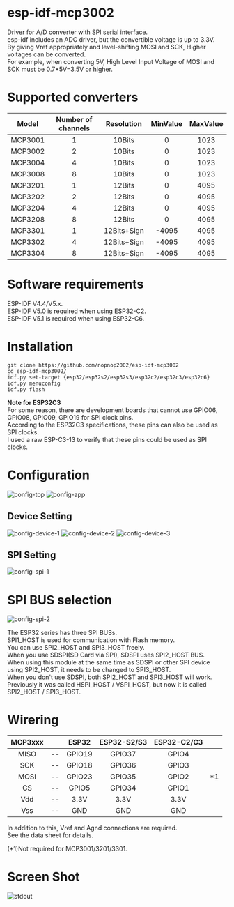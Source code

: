 # esp-idf-mcp3002
Driver for A/D converter with SPI serial interface.   
esp-idf includes an ADC driver, but the convertible voltage is up to 3.3V.   
By giving Vref appropriately and level-shifting MOSI and SCK, Higher voltages can be converted.   
For example, when converting 5V, High Level Input Voltage of MOSI and SCK must be 0.7*5V=3.5V or higher.

# Supported converters
|Model|Number of channels|Resolution|MinValue|MaxValue|
|:-:|:-:|:-:|:-:|:-:|
|MCP3001|1|10Bits|0|1023|
|MCP3002|2|10Bits|0|1023|
|MCP3004|4|10Bits|0|1023|
|MCP3008|8|10Bits|0|1023|
|MCP3201|1|12Bits|0|4095|
|MCP3202|2|12Bits|0|4095|
|MCP3204|4|12Bits|0|4095|
|MCP3208|8|12Bits|0|4095|
|MCP3301|1|12Bits+Sign|-4095|4095|
|MCP3302|4|12Bits+Sign|-4095|4095|
|MCP3304|8|12Bits+Sign|-4095|4095|

# Software requirements
ESP-IDF V4.4/V5.x.   
ESP-IDF V5.0 is required when using ESP32-C2.   
ESP-IDF V5.1 is required when using ESP32-C6.   


# Installation
```Shell
git clone https://github.com/nopnop2002/esp-idf-mcp3002
cd esp-idf-mcp3002/
idf.py set-target {esp32/esp32s2/esp32s3/esp32c2/esp32c3/esp32c6}
idf.py menuconfig
idf.py flash
```

__Note for ESP32C3__   
For some reason, there are development boards that cannot use GPIO06, GPIO08, GPIO09, GPIO19 for SPI clock pins.   
According to the ESP32C3 specifications, these pins can also be used as SPI clocks.   
I used a raw ESP-C3-13 to verify that these pins could be used as SPI clocks.   

# Configuration   

![config-top](https://user-images.githubusercontent.com/6020549/157990108-4b4dafde-4c32-45e6-92b1-32eb39b94d58.jpg)
![config-app](https://user-images.githubusercontent.com/6020549/157990185-fa6beb49-a6fb-471b-87e5-41394b045868.jpg)

## Device Setting
![config-device-1](https://user-images.githubusercontent.com/6020549/157990203-d91e19fd-5f5b-43a5-b39a-9d5c3774a6b0.jpg)
![config-device-2](https://user-images.githubusercontent.com/6020549/157990205-3479fcd0-c476-404f-9422-e78ddced1e45.jpg)
![config-device-3](https://user-images.githubusercontent.com/6020549/157990689-2a7484ce-88ae-4e4f-9bc2-46b32973fb16.jpg)

## SPI Setting
![config-spi-1](https://user-images.githubusercontent.com/6020549/211113887-027f8ec0-74c8-4427-b5ab-c59a4997b24a.jpg)

# SPI BUS selection   
![config-spi-2](https://user-images.githubusercontent.com/6020549/211113850-35a5a9a4-1dc1-460b-98da-5ca63e4ef558.jpg)

The ESP32 series has three SPI BUSs.   
SPI1_HOST is used for communication with Flash memory.   
You can use SPI2_HOST and SPI3_HOST freely.   
When you use SDSPI(SD Card via SPI), SDSPI uses SPI2_HOST BUS.   
When using this module at the same time as SDSPI or other SPI device using SPI2_HOST, it needs to be changed to SPI3_HOST.   
When you don't use SDSPI, both SPI2_HOST and SPI3_HOST will work.   
Previously it was called HSPI_HOST / VSPI_HOST, but now it is called SPI2_HOST / SPI3_HOST.   


# Wirering
|MCP3xxx||ESP32|ESP32-S2/S3|ESP32-C2/C3||
|:-:|:-:|:-:|:-:|:-:|:-:|
|MISO|--|GPIO19|GPIO37|GPIO4||
|SCK|--|GPIO18|GPIO36|GPIO3||
|MOSI|--|GPIO23|GPIO35|GPIO2|*1|
|CS|--|GPIO5|GPIO34|GPIO1||
|Vdd|--|3.3V|3.3V|3.3V||
|Vss|--|GND|GND|GND||

In addition to this, Vref and Agnd connections are required.   
See the data sheet for details.   

(*1)Not required for MCP3001/3201/3301.   


# Screen Shot
![stdout](https://user-images.githubusercontent.com/6020549/157990842-77d6ee7c-c518-4d1d-94ec-283badc7fe34.jpg)


